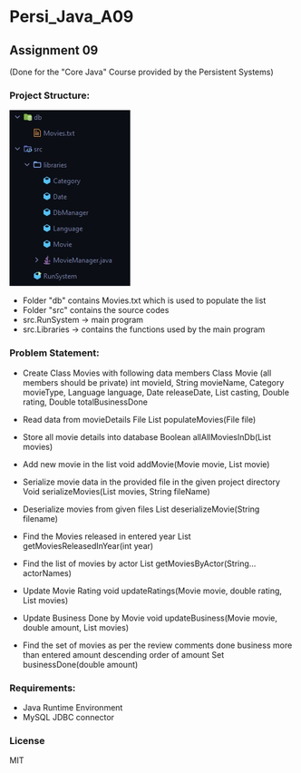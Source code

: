 # Persi_Java_A09
## Assignment 09
(Done for the "Core Java" Course provided by the Persistent Systems)

### Project Structure:

![](https://github.com/s0umitra/Persi_Java_A09/blob/main/.readme/pStructure.jpg)

- Folder "db" contains Movies.txt which is used to populate the list
- Folder "src" contains the source codes
- src.RunSystem -> main program
- src.Libraries -> contains the functions used by the main program

### Problem Statement:
- Create Class Movies with following data members
 Class Movie (all members should be private)
 int movieId, 
 String movieName, 
 Category movieType,
 Language language, 
 Date releaseDate, 
 List<String> casting,
 Double rating,
 Double totalBusinessDone

- Read data from movieDetails File 
  List<Movie> populateMovies(File file)

- Store all movie details into database
  Boolean allAllMoviesInDb(List<Movie> movies)

- Add new movie in the list
  void addMovie(Movie movie, List<Movie> movie)

- Serialize movie data in the provided file in the given project directory
  Void serializeMovies(List<Movie> movies, String fileName)

- Deserialize movies from given files
  List<Movie> deserializeMovie(String filename)

- Find the Movies released in entered year
  List<Movie> getMoviesReleasedInYear(int year)

- Find the list of movies by actor
  List<Movis> getMoviesByActor(String… actorNames)

- Update Movie Rating
  void updateRatings(Movie movie, double rating, List<Movie> movies)

- Update Business Done by Movie
  void updateBusiness(Movie movie, double amount, List<Movie> movies)

- Find the set of movies as per the review comments done business more than entered amount descending order of amount
  Set<Movie> businessDone(double amount)

### Requirements:
- Java Runtime Environment
- MySQL JDBC connector

### License

MIT
